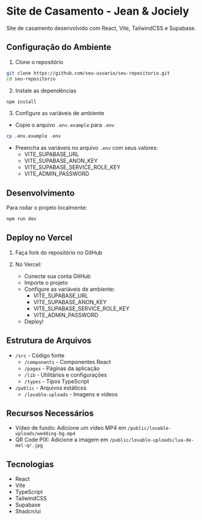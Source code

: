 # Site de Casamento - Jean & Jociely

Site de casamento desenvolvido com React, Vite, TailwindCSS e Supabase.

## Configuração do Ambiente

1. Clone o repositório
```bash
git clone https://github.com/seu-usuario/seu-repositorio.git
cd seu-repositorio
```

2. Instale as dependências
```bash
npm install
```

3. Configure as variáveis de ambiente
- Copie o arquivo `.env.example` para `.env`
```bash
cp .env.example .env
```
- Preencha as variáveis no arquivo `.env` com seus valores:
  - VITE_SUPABASE_URL
  - VITE_SUPABASE_ANON_KEY
  - VITE_SUPABASE_SERVICE_ROLE_KEY
  - VITE_ADMIN_PASSWORD

## Desenvolvimento

Para rodar o projeto localmente:
```bash
npm run dev
```

## Deploy no Vercel

1. Faça fork do repositório no GitHub

2. No Vercel:
   - Conecte sua conta GitHub
   - Importe o projeto
   - Configure as variáveis de ambiente:
     - VITE_SUPABASE_URL
     - VITE_SUPABASE_ANON_KEY
     - VITE_SUPABASE_SERVICE_ROLE_KEY
     - VITE_ADMIN_PASSWORD
   - Deploy!

## Estrutura de Arquivos

- `/src` - Código fonte
  - `/components` - Componentes React
  - `/pages` - Páginas da aplicação
  - `/lib` - Utilitários e configurações
  - `/types` - Tipos TypeScript
- `/public` - Arquivos estáticos
  - `/lovable-uploads` - Imagens e vídeos

## Recursos Necessários

- Vídeo de fundo: Adicione um vídeo MP4 em `/public/lovable-uploads/wedding-bg.mp4`
- QR Code PIX: Adicione a imagem em `/public/lovable-uploads/lua-de-mel-qr.jpg`

## Tecnologias

- React
- Vite
- TypeScript
- TailwindCSS
- Supabase
- Shadcn/ui
